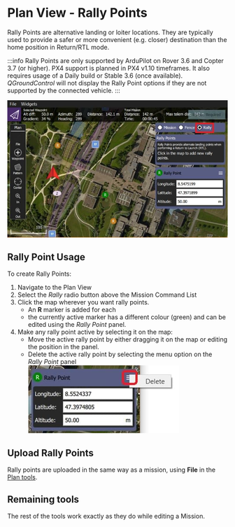 # Plan View - Rally Points

Rally Points are alternative landing or loiter locations.
They are typically used to provide a safer or more convenient (e.g. closer) destination than the home position in Return/RTL mode.

:::info
Rally Points are only supported by ArduPilot on Rover 3.6 and Copter 3.7 (or higher).
PX4 support is planned in PX4 v1.10 timeframes.
It also requires usage of a Daily build or Stable 3.6 (once available).
_QGroundControl_ will not display the Rally Point options if they are not supported by the connected vehicle.
:::

![Rally Points](../../../assets/plan/rally/rally_points_overview.jpg)

## Rally Point Usage

To create Rally Points:

1. Navigate to the Plan View
2. Select the _Rally_ radio button above the Mission Command List
3. Click the map wherever you want rally points.
   - An **R** marker is added for each
   - the currently active marker has a different colour (green) and can be edited using the _Rally Point_ panel.
4. Make any rally point active by selecting it on the map:
   - Move the active rally point by either dragging it on the map or editing the position in the panel.
   - Delete the active rally point by selecting the menu option on the _Rally Point_ panel ![Delete Rally Point](../../../assets/plan/rally/rally_points_delete.jpg)

## Upload Rally Points

Rally points are uploaded in the same way as a mission, using **File** in the [Plan tools](../plan_view/plan_view.md).

## Remaining tools

The rest of the tools work exactly as they do while editing a Mission.
